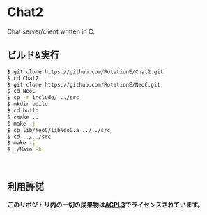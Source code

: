 # Chat2
Chat server/client written in C.

## ビルド&実行
```sh
$ git clone https://github.com/RotationE/Chat2.git
$ cd Chat2
$ git clone https://github.com/RotationE/NeoC.git
$ cd NeoC
$ cp -r include/ ../src
$ mkdir build
$ cd build
$ cmake ..
$ make -j                                                                        
$ cp lib/NeoC/libNeoC.a ../../src
$ cd ../../src
$ make -j
$ ./Main -h
```
<br>

## 利用許諾
**このリポジトリ内の一切の成果物は[AGPL3](https://www.gnu.org/licenses/agpl-3.0.ja.html)でライセンスされています。**

